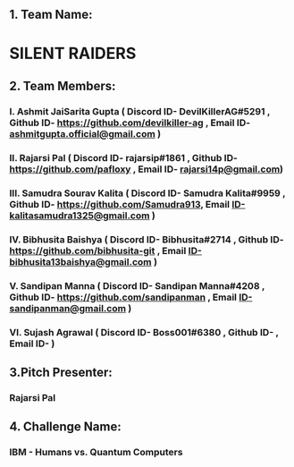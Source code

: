 
## 1. Team Name:
# SILENT RAIDERS

## 2. Team Members:
### I. Ashmit JaiSarita Gupta ( Discord ID- DevilKillerAG#5291 , Github ID- https://github.com/devilkiller-ag , Email ID- ashmitgupta.official@gmail.com )
### II. Rajarsi Pal ( Discord ID- rajarsip#1861 , Github ID- https://github.com/pafloxy , Email ID- rajarsi14p@gmail.com)
### III. Samudra Sourav Kalita ( Discord ID- Samudra Kalita#9959 , Github ID- https://github.com/Samudra913, Email ID-kalitasamudra1325@gmail.com )
### IV. Bibhusita Baishya ( Discord ID- Bibhusita#2714 , Github ID- https://github.com/bibhusita-git , Email ID-bibhusita13baishya@gmail.com )
### V. Sandipan Manna ( Discord ID- Sandipan Manna#4208 , Github ID- https://github.com/sandipanman , Email ID-sandipanman@gmail.com )
### VI. Sujash Agrawal ( Discord ID- Boss001#6380 , Github ID-      , Email ID- )
## 3.Pitch Presenter:
### Rajarsi Pal
## 4. Challenge Name:
### IBM - Humans vs. Quantum Computers